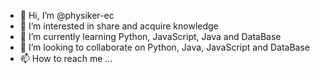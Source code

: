 - 👋 Hi, I’m @physiker-ec
- 👀 I’m interested in share and acquire knowledge
- 🌱 I’m currently learning Python, JavaScript, Java and DataBase
- 💞️ I’m looking to collaborate on Python, Java, JavaScript and DataBase
- 📫 How to reach me ...

<!---
physiker-ec/physiker-ec is a ✨ special ✨ repository because its `README.md` (this file) appears on your GitHub profile.
You can click the Preview link to take a look at your changes.
--->
